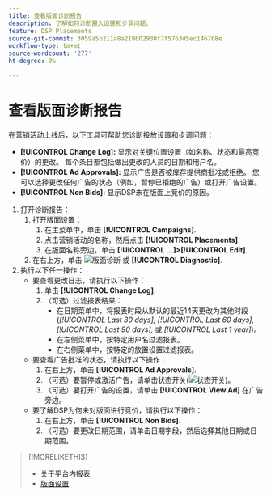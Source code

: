 ```yaml
---
title: 查看版面诊断报告
description: 了解如何诊断置入设置和步调问题。
feature: DSP Placements
source-git-commit: 3059a5b211a8a219b02930f7f5763d5ec1467b8e
workflow-type: tm+mt
source-wordcount: '277'
ht-degree: 0%

---
```


# 查看版面诊断报告

<!-- Does this really belong in the Campaign Management > Reports section or in the Placements section? -->

在营销活动上线后，以下工具可帮助您诊断投放设置和步调问题：

* **[!UICONTROL Change Log]:** 显示对关键位置设置（如名称、状态和最高竞价）的更改。 每个条目都包括做出更改的人员的日期和用户名。
* **[!UICONTROL Ad Approvals]:** 显示广告是否被库存提供商批准或拒绝。 您可以选择更改任何广告的状态（例如，暂停已拒绝的广告）或打开广告设置。
* **[!UICONTROL Non Bids]:** 显示DSP未在版面上竞价的原因。

1. 打开诊断报告：
   1. 打开版面设置：
      1. 在主菜单中，单击 **[!UICONTROL Campaigns]**.
      1. 点击营销活动的名称，然后点击 **[!UICONTROL Placements]**.
      1. 在版面名称旁边，单击  **[!UICONTROL ...]>[!UICONTROL Edit]**.
   1. 在右上方，单击 ![版面诊断](/help/dsp/assets/placement-diagnostics.png) 或 **[!UICONTROL Diagnostic]**.
1. 执行以下任一操作：
   * 要查看更改日志，请执行以下操作：
      1. 单击 **[!UICONTROL Change Log]**.
      1. （可选）过滤报表结果：
         * 在日期菜单中，将报表时段从默认的最近14天更改为其他时段(*[!UICONTROL Last 30 days],* *[!UICONTROL Last 60 days],* *[!UICONTROL Last 90 days],* 或 *[!UICONTROL Last 1 year]*)。
         * 在左侧菜单中，按特定用户名过滤报表。
         * 在右侧菜单中，按特定的放置设置过滤报表。
   * 要查看广告批准的状态，请执行以下操作：
      1. 在右上方，单击 **[!UICONTROL Ad Approvals]**.
      1. （可选）要暂停或激活广告，请单击状态开关(![状态开关](/help/dsp/assets/status-switch.png))。
      1. （可选）要打开广告的设置，请单击 **[!UICONTROL View Ad]** 在广告旁边。
   * 要了解DSP为何未对版面进行竞价，请执行以下操作：
      1. 在右上方，单击 **[!UICONTROL Non Bids]**.
      1. （可选）要更改日期范围，请单击日期字段，然后选择其他日期或日期范围。

<!-- Later, add link to >* Definitions for NBRs (Reading No Bid Reports (NBRs)) -->

>[!MORELIKETHIS]
>
>* [关于平台内报表](campaign-reports-about.md)
>* [版面设置](/help/dsp/campaign-management/placements/placement-settings.md)

